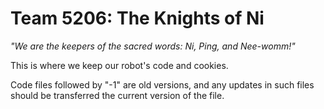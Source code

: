 Team 5206: The Knights of Ni
==================


*"We are the keepers of the sacred words: Ni, Ping, and Nee-womm!"*

This is where we keep our robot's code and cookies.

Code files followed by "-1" are old versions, and any updates in such files should be transferred the current version of the file.
